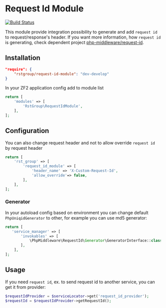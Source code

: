 # Request Id Module

[![Build Status](https://travis-ci.org/rstgroup/request-id-module.svg?branch=master)](https://travis-ci.org/rstgroup/request-id-module)

This module provide integration possibility to generate and add `request id` to request/response's header.
If you want more information, how `request id` is generating, check dependent project [php-middleware/request-id](https://github.com/php-middleware/request-id).

## Installation

```json
"require": {
    "rstgroup/request-id-module": "dev-develop"
}
```


In your ZF2 application config add to module list

```php
return [
    'modules' => [
        'RstGroup\RequestIdModule',
    ],
];
```

## Configuration

You can also change request header and not to allow override `request id` by request header

```php
return [
    'rst_group' => [
        'request_id_module' => [
            'header_name' => 'X-Custom-Request-Id',
            'allow_override'=> false,
        ],
    ],
];
```

### Generator

In your autoload config based on environment you can change default `PhpUniqidGenerator` to other, for example you can use md5 generator:

```php
return [
   'service_manager' => [
       'invokables' => [
           \PhpMiddleware\RequestId\Generator\GeneratorInterface::class => \PhpMiddleware\RequestId\Generator\Md5Generator::class,
       ],
    ],
];
```

## Usage

If you need `request id`, ex. to send request id to another service, you can get it from provider:

```php
$requestIdProvider = $serviceLocator->get('request_id_provider');
$requestId = $requestIdProvider->getRequestId();
```


